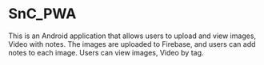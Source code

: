# SnC_PWA
This is an Android application that allows users to upload and view images, Video with notes. The images are uploaded to Firebase, and users can add notes to each image. Users can view images, Video by tag.
